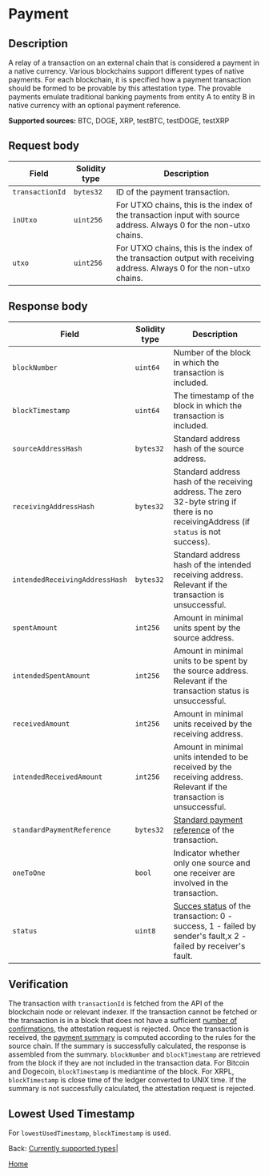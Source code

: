 # Payment

## Description

A relay of a transaction on an external chain that is considered a payment in a native currency.
Various blockchains support different types of native payments. For each blockchain, it is specified how a payment
transaction should be formed to be provable by this attestation type.
The provable payments emulate traditional banking payments from entity A to entity B in native currency with an optional payment reference.

**Supported sources:** BTC, DOGE, XRP, testBTC, testDOGE, testXRP

## Request body

| Field           | Solidity type | Description                                                                                                            |
| --------------- | ------------- | ---------------------------------------------------------------------------------------------------------------------- |
| `transactionId` | `bytes32`     | ID of the payment transaction.                                                                                         |
| `inUtxo`        | `uint256`     | For UTXO chains, this is the index of the transaction input with source address. Always 0 for the non-utxo chains.     |
| `utxo`          | `uint256`     | For UTXO chains, this is the index of the transaction output with receiving address. Always 0 for the non-utxo chains. |

## Response body

| Field                          | Solidity type | Description                                                                                                                                                                                     |
| ------------------------------ | ------------- | ----------------------------------------------------------------------------------------------------------------------------------------------------------------------------------------------- |
| `blockNumber`                  | `uint64`      | Number of the block in which the transaction is included.                                                                                                                                       |
| `blockTimestamp`               | `uint64`      | The timestamp of the block in which the transaction is included.                                                                                                                                |
| `sourceAddressHash`            | `bytes32`     | Standard address hash of the source address.                                                                                                                                                    |
| `receivingAddressHash`         | `bytes32`     | Standard address hash of the receiving address. The zero 32-byte string if there is no receivingAddress (if `status` is not success).                                                           |
| `intendedReceivingAddressHash` | `bytes32`     | Standard address hash of the intended receiving address. Relevant if the transaction is unsuccessful.                                                                                           |
| `spentAmount`                  | `int256`      | Amount in minimal units spent by the source address.                                                                                                                                            |
| `intendedSpentAmount`          | `int256`      | Amount in minimal units to be spent by the source address. Relevant if the transaction status is unsuccessful.                                                                                  |
| `receivedAmount`               | `int256`      | Amount in minimal units received by the receiving address.                                                                                                                                      |
| `intendedReceivedAmount`       | `int256`      | Amount in minimal units intended to be received by the receiving address. Relevant if the transaction is unsuccessful.                                                                          |
| `standardPaymentReference`     | `bytes32`     | [Standard payment reference](/specs/attestations/external-chains/standardPaymentReference.md) of the transaction.                                                                               |
| `oneToOne`                     | `bool`        | Indicator whether only one source and one receiver are involved in the transaction.                                                                                                             |
| `status`                       | `uint8`       | [Succes status](/specs/attestations/external-chains/transactions.md#transaction-success-status) of the transaction: 0 - success, 1 - failed by sender's fault,x 2 - failed by receiver's fault. |

## Verification

The transaction with `transactionId` is fetched from the API of the blockchain node or relevant indexer.
If the transaction cannot be fetched or the transaction is in a block that does not have a sufficient [number of confirmations](/specs/attestations/configs.md#finalityconfirmation), the attestation request is rejected.
Once the transaction is received, the [payment summary](/specs/attestations/external-chains/transactions.md#payment-summary) is computed according to the rules for the source chain.
If the summary is successfully calculated, the response is assembled from the summary.
`blockNumber` and `blockTimestamp` are retrieved from the block if they are not included in the transaction data.
For Bitcoin and Dogecoin, `blockTimestamp` is mediantime of the block.
For XRPL, `blockTimestamp` is close time of the ledger converted to UNIX time.
If the summary is not successfully calculated, the attestation request is rejected.

## Lowest Used Timestamp

For `lowestUsedTimestamp`, `blockTimestamp` is used.

Back: [Currently supported types](/specs/attestations/active-types.md)|

[Home](/README.md)
